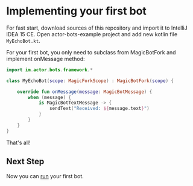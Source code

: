 # Implementing your first bot

For fast start, download sources of this repository and import it to IntelliJ IDEA 15 CE. Open actor-bots-example project and add new kotlin file `MyEchoBot.kt`.

For your first bot, you only need to subclass from MagicBotFork and implement onMessage method:

```kotlin
import im.actor.bots.framework.*

class MyEchoBot(scope: MagicForkScope) : MagicBotFork(scope) {

    override fun onMessage(message: MagicBotMessage) {
        when (message) {
            is MagicBotTextMessage -> {
                sendText("Received: ${message.text}")
            }
        }
    }
}
```

That's all!

## Next Step

Now you can [run](bot-farm.md) your first bot.
